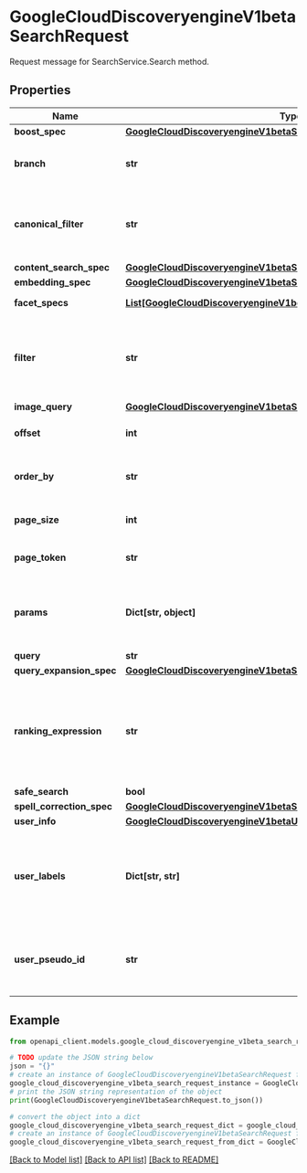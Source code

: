 # GoogleCloudDiscoveryengineV1betaSearchRequest

Request message for SearchService.Search method.

## Properties

Name | Type | Description | Notes
------------ | ------------- | ------------- | -------------
**boost_spec** | [**GoogleCloudDiscoveryengineV1betaSearchRequestBoostSpec**](GoogleCloudDiscoveryengineV1betaSearchRequestBoostSpec.md) |  | [optional] 
**branch** | **str** | The branch resource name, such as &#x60;projects/*/locations/global/collections/default_collection/dataStores/default_data_store/branches/0&#x60;. Use &#x60;default_branch&#x60; as the branch ID or leave this field empty, to search documents under the default branch. | [optional] 
**canonical_filter** | **str** | The default filter that is applied when a user performs a search without checking any filters on the search page. The filter applied to every search request when quality improvement such as query expansion is needed. In the case a query does not have a sufficient amount of results this filter will be used to determine whether or not to enable the query expansion flow. The original filter will still be used for the query expanded search. This field is strongly recommended to achieve high search quality. For more information about filter syntax, see SearchRequest.filter. | [optional] 
**content_search_spec** | [**GoogleCloudDiscoveryengineV1betaSearchRequestContentSearchSpec**](GoogleCloudDiscoveryengineV1betaSearchRequestContentSearchSpec.md) |  | [optional] 
**embedding_spec** | [**GoogleCloudDiscoveryengineV1betaSearchRequestEmbeddingSpec**](GoogleCloudDiscoveryengineV1betaSearchRequestEmbeddingSpec.md) |  | [optional] 
**facet_specs** | [**List[GoogleCloudDiscoveryengineV1betaSearchRequestFacetSpec]**](GoogleCloudDiscoveryengineV1betaSearchRequestFacetSpec.md) | Facet specifications for faceted search. If empty, no facets are returned. A maximum of 100 values are allowed. Otherwise, an &#x60;INVALID_ARGUMENT&#x60; error is returned. | [optional] 
**filter** | **str** | The filter syntax consists of an expression language for constructing a predicate from one or more fields of the documents being filtered. Filter expression is case-sensitive. If this field is unrecognizable, an &#x60;INVALID_ARGUMENT&#x60; is returned. Filtering in Vertex AI Search is done by mapping the LHS filter key to a key property defined in the Vertex AI Search backend -- this mapping is defined by the customer in their schema. For example a media customer might have a field &#39;name&#39; in their schema. In this case the filter would look like this: filter --&gt; name:&#39;ANY(\&quot;king kong\&quot;)&#39; For more information about filtering including syntax and filter operators, see [Filter](https://cloud.google.com/generative-ai-app-builder/docs/filter-search-metadata) | [optional] 
**image_query** | [**GoogleCloudDiscoveryengineV1betaSearchRequestImageQuery**](GoogleCloudDiscoveryengineV1betaSearchRequestImageQuery.md) |  | [optional] 
**offset** | **int** | A 0-indexed integer that specifies the current offset (that is, starting result location, amongst the Documents deemed by the API as relevant) in search results. This field is only considered if page_token is unset. If this field is negative, an &#x60;INVALID_ARGUMENT&#x60; is returned. | [optional] 
**order_by** | **str** | The order in which documents are returned. Documents can be ordered by a field in an Document object. Leave it unset if ordered by relevance. &#x60;order_by&#x60; expression is case-sensitive. For more information on ordering, see [Ordering](https://cloud.google.com/retail/docs/filter-and-order#order) If this field is unrecognizable, an &#x60;INVALID_ARGUMENT&#x60; is returned. | [optional] 
**page_size** | **int** | Maximum number of Documents to return. If unspecified, defaults to a reasonable value. The maximum allowed value is 100. Values above 100 are coerced to 100. If this field is negative, an &#x60;INVALID_ARGUMENT&#x60; is returned. | [optional] 
**page_token** | **str** | A page token received from a previous SearchService.Search call. Provide this to retrieve the subsequent page. When paginating, all other parameters provided to SearchService.Search must match the call that provided the page token. Otherwise, an &#x60;INVALID_ARGUMENT&#x60; error is returned. | [optional] 
**params** | **Dict[str, object]** | Additional search parameters. For public website search only, supported values are: * &#x60;user_country_code&#x60;: string. Default empty. If set to non-empty, results are restricted or boosted based on the location provided. Example: user_country_code: \&quot;au\&quot; For available codes see [Country Codes](https://developers.google.com/custom-search/docs/json_api_reference#countryCodes) * &#x60;search_type&#x60;: double. Default empty. Enables non-webpage searching depending on the value. The only valid non-default value is 1, which enables image searching. Example: search_type: 1 | [optional] 
**query** | **str** | Raw search query. | [optional] 
**query_expansion_spec** | [**GoogleCloudDiscoveryengineV1betaSearchRequestQueryExpansionSpec**](GoogleCloudDiscoveryengineV1betaSearchRequestQueryExpansionSpec.md) |  | [optional] 
**ranking_expression** | **str** | The ranking expression controls the customized ranking on retrieval documents. This overrides ServingConfig.ranking_expression. The ranking expression is a single function or multiple functions that are joint by \&quot;+\&quot;. * ranking_expression &#x3D; function, { \&quot; + \&quot;, function }; Supported functions: * double * relevance_score * double * dotProduct(embedding_field_path) Function variables: &#x60;relevance_score&#x60;: pre-defined keywords, used for measure relevance between query and document. &#x60;embedding_field_path&#x60;: the document embedding field used with query embedding vector. &#x60;dotProduct&#x60;: embedding function between embedding_field_path and query embedding vector. Example ranking expression: If document has an embedding field doc_embedding, the ranking expression could be &#x60;0.5 * relevance_score + 0.3 * dotProduct(doc_embedding)&#x60;. | [optional] 
**safe_search** | **bool** | Whether to turn on safe search. This is only supported for website search. | [optional] 
**spell_correction_spec** | [**GoogleCloudDiscoveryengineV1betaSearchRequestSpellCorrectionSpec**](GoogleCloudDiscoveryengineV1betaSearchRequestSpellCorrectionSpec.md) |  | [optional] 
**user_info** | [**GoogleCloudDiscoveryengineV1betaUserInfo**](GoogleCloudDiscoveryengineV1betaUserInfo.md) |  | [optional] 
**user_labels** | **Dict[str, str]** | The user labels applied to a resource must meet the following requirements: * Each resource can have multiple labels, up to a maximum of 64. * Each label must be a key-value pair. * Keys have a minimum length of 1 character and a maximum length of 63 characters and cannot be empty. Values can be empty and have a maximum length of 63 characters. * Keys and values can contain only lowercase letters, numeric characters, underscores, and dashes. All characters must use UTF-8 encoding, and international characters are allowed. * The key portion of a label must be unique. However, you can use the same key with multiple resources. * Keys must start with a lowercase letter or international character. See [Google Cloud Document](https://cloud.google.com/resource-manager/docs/creating-managing-labels#requirements) for more details. | [optional] 
**user_pseudo_id** | **str** | A unique identifier for tracking visitors. For example, this could be implemented with an HTTP cookie, which should be able to uniquely identify a visitor on a single device. This unique identifier should not change if the visitor logs in or out of the website. This field should NOT have a fixed value such as &#x60;unknown_visitor&#x60;. This should be the same identifier as UserEvent.user_pseudo_id and CompleteQueryRequest.user_pseudo_id The field must be a UTF-8 encoded string with a length limit of 128 characters. Otherwise, an &#x60;INVALID_ARGUMENT&#x60; error is returned. | [optional] 

## Example

```python
from openapi_client.models.google_cloud_discoveryengine_v1beta_search_request import GoogleCloudDiscoveryengineV1betaSearchRequest

# TODO update the JSON string below
json = "{}"
# create an instance of GoogleCloudDiscoveryengineV1betaSearchRequest from a JSON string
google_cloud_discoveryengine_v1beta_search_request_instance = GoogleCloudDiscoveryengineV1betaSearchRequest.from_json(json)
# print the JSON string representation of the object
print(GoogleCloudDiscoveryengineV1betaSearchRequest.to_json())

# convert the object into a dict
google_cloud_discoveryengine_v1beta_search_request_dict = google_cloud_discoveryengine_v1beta_search_request_instance.to_dict()
# create an instance of GoogleCloudDiscoveryengineV1betaSearchRequest from a dict
google_cloud_discoveryengine_v1beta_search_request_from_dict = GoogleCloudDiscoveryengineV1betaSearchRequest.from_dict(google_cloud_discoveryengine_v1beta_search_request_dict)
```
[[Back to Model list]](../README.md#documentation-for-models) [[Back to API list]](../README.md#documentation-for-api-endpoints) [[Back to README]](../README.md)


